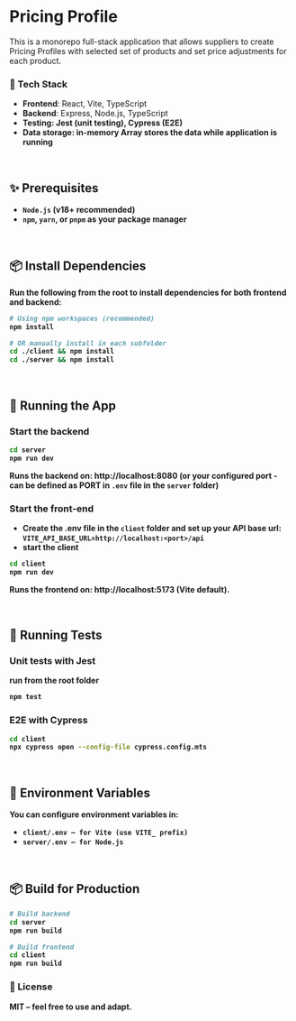 # Pricing Profile

This is a monorepo full-stack application that allows suppliers to create Pricing Profiles with selected set of products and set price adjustments for each product.
<br />

### 🧰 Tech Stack
- <b>Frontend</b>: React, Vite, TypeScript
- <b>Backend</b>: Express, Node.js, TypeScript
- <b>Testing<b>: Jest (unit testing), Cypress (E2E)
- <b>Data storage</b>: in-memory Array stores the data while application is running
<br />

## ✨ Prerequisites

- `Node.js` (v18+ recommended)
- `npm`, `yarn`, or `pnpm` as your package manager
<br />

## 📦 Install Dependencies

Run the following from the root to install dependencies for both frontend and backend:

```bash
# Using npm workspaces (recommended)
npm install

# OR manually install in each subfolder
cd ./client && npm install
cd ./server && npm install
```
<br />

## 🚀 Running the App
### Start the backend
```bash
cd server
npm run dev
```
Runs the backend on: http://localhost:8080 (or your configured port - can be defined as PORT in ```.env``` file in the ```server``` folder)

### Start the front-end
- Create the .env file in the ```client``` folder and set up your API base url: ```VITE_API_BASE_URL=http://localhost:<port>/api```
- start the client
```bash
cd client
npm run dev
```
Runs the frontend on: http://localhost:5173 (Vite default).

<br />


## 🧪 Running Tests

### Unit tests with Jest
run from the root folder
```bash
npm test
```
### E2E with Cypress
```bash
cd client
npx cypress open --config-file cypress.config.mts
```
<br />

## 📁 Environment Variables
You can configure environment variables in:

- ```client/.env – for Vite (use VITE_ prefix)```
- ```server/.env – for Node.js```

<br />

## 📦 Build for Production
```bash
# Build backend
cd server
npm run build
```

```bash
# Build frontend
cd client
npm run build
```

### 📝 License
MIT – feel free to use and adapt.
